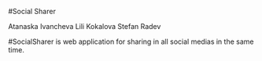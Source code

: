 #Social Sharer 

Atanaska Ivancheva
Lili Kokalova
Stefan Radev

#SocialSharer is web application for sharing in all social medias in the same time.
